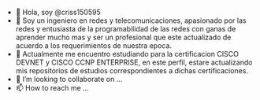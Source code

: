 - 👋 Hola, soy @criss150595
- 👀 Soy un ingeniero en redes y telecomunicaciones, apasionado por las redes y entusiasta de la programabilidad de las redes con ganas de aprender mucho mas y ser un profesional que este actualizado de acuerdo a los requerimientos de nuestra epoca.
- 🌱 Actualmente me encuentro estudiando para la certificacion CISCO DEVNET y CISCO CCNP ENTERPRISE, en este perfil, estare actualizando mis repositorios de estudios correspondientes a dichas certificaciones.
- 💞️ I’m looking to collaborate on ...
- 📫 How to reach me ...

<!---
criss150595/criss150595 is a ✨ special ✨ repository because its `README.md` (this file) appears on your GitHub profile.
You can click the Preview link to take a look at your changes.
--->
